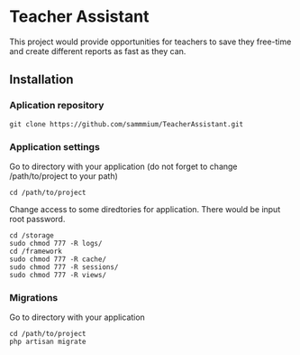 # Teacher Assistant
This project would provide opportunities for teachers to save they free-time and create different reports as fast as they can.

## Installation
### Aplication repository

    git clone https://github.com/sammmium/TeacherAssistant.git

### Application settings
Go to directory with your application (do not forget to change /path/to/project to your path)

    cd /path/to/project

Change access to some diredtories for application. There would be input root password.

    cd /storage
    sudo chmod 777 -R logs/
    cd /framework
    sudo chmod 777 -R cache/
    sudo chmod 777 -R sessions/
    sudo chmod 777 -R views/

### Migrations
Go to directory with your application

    cd /path/to/project
    php artisan migrate

